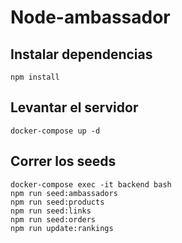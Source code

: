 # Node-ambassador

## Instalar dependencias

```terminal
npm install
```

## Levantar el servidor

```terminal
docker-compose up -d
```

## Correr los seeds

```terminal
docker-compose exec -it backend bash
npm run seed:ambassadors
npm run seed:products
npm run seed:links
npm run seed:orders
npm run update:rankings
```

